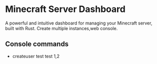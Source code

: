 
# Minecraft Server Dashboard
A powerful and intuitive dashboard for managing your Minecraft server, built with Rust. Create multiple instances,web console.

## Console commands
- createuser test test 1,2 
